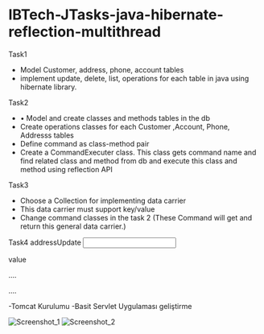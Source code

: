 # IBTech-JTasks-java-hibernate-reflection-multithread
 
 Task1
  - Model Customer, address, phone, account tables
  - implement update, delete, list, operations for each table in java using hibernate library.
  

 Task2 
  - • Model and create classes and methods tables in the db 
  - Create operations classes for each Customer ,Account, Phone, Addresss tables
  - Define command as class-method pair 
  - Create a CommandExecuter class. This class gets command name and find related class and method from db and execute this class and method using reflection API
 
  Task3
   - Choose a Collection for implementing data carrier
   - This data carrier must support key/value
   - Change command classes in the task 2 (These Command will get and return this general data carrier.)

  Task4
     <EXT>
   <commandName>addressUpdate</commandName>
   <Input>
   <p n=”AD”>value</p>
   ….
   </Input>
   <Output>
   <p n=”SONUC/>
   ….
   </Output>
   </EXT>
   
-Tomcat Kurulumu
-Basit Servlet Uygulaması geliştirme
   
 
 
 
![Screenshot_1](https://user-images.githubusercontent.com/78312646/211749342-17853ece-13ee-4a44-81cf-9b54144f4c37.png)
![Screenshot_2](https://user-images.githubusercontent.com/78312646/211749357-a6413697-ac4b-453b-be07-52d0f40e4ca9.png)
